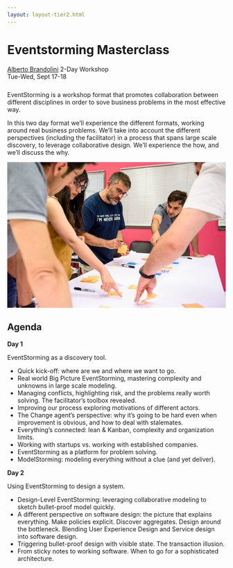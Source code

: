```yaml
---
layout: layout-tier2.html
---
```

<p><div class="container section workshop-page">
    <!-- begin workshop element -->
    <div class="row">
      <div class="col-xs-12 col-sm-2">
            <div class="speaker-container">
                <a href="../speakers/alberto-brandolini.html"><div class="speaker-img alberto-brandolini keep-color"></div></a>
                </div>
          </div>
      <div class="col-xs-12 col-sm-10 workshop-list">
        <h1 class="section-header">Eventstorming Masterclass</h1>
        <span class="workshops--speaker-name">
        <a href="../speakers/alberto-brandolini.html">Alberto Brandolini</a></span>
        <span class="workshops--duration">2-Day Workshop<br>Tue-Wed, Sept 17-18</span>
        <!--<a class="btn get-ticket-btn" href="https://ti.to/eddd/explore-ddd-2019">GET YOUR TICKET</a>-->
        <p class="copy" style="margin-top: 25px">EventStorming is a workshop format that promotes collaboration between different disciplines in order to sove business problems in the most effective way.</p>
        <p class="copy">In this two day format we’ll experience the different formats, working around real business problems.
        We’ll take into account the different perspectives (including the facilitator) in a process that spans large scale discovery, to leverage collaborative design.
        We’ll experience the how, and we’ll discuss the why.</p>
        <img src="../img/workshop/Workshop-Alberto-Brandolini.png" class="speaker--workshop-content-img" alt="">
        <h2 class="speaker-subheader">Agenda</h2>
        <p class="copy"><strong>Day 1</strong></p>
        <p class="copy">EventStorming as a discovery tool.</p>
        <ul class="copy-list">
        <li>Quick kick-off: where are we and where we want to go.</li>
        <li>Real world Big Picture EventStorming, mastering complexity and unknowns in large scale modeling.</li>
        <li>Managing conflicts, highlighting risk, and the problems really worth solving. The facilitator’s toolbox revealed.</li>
        <li>Improving our process exploring motivations of different actors.</li>
        <li>The Change agent’s perspective: why it’s going to be hard even when improvement is obvious, and how to deal with stalemates.</li>
        <li>Everything’s connected: lean &amp; Kanban, complexity and organization limits.</li>
        <li>Working with startups vs. working with established companies. </li>
        <li>EventStorming as a platform for problem solving.</li>
        <li>ModelStorming: modeling everything without a clue (and yet deliver).</li>
        </ul>
        <p class="copy"><strong>Day 2</strong></p>
        <p class="copy">Using EventStorming to design a system.</p>
        <ul class="copy-list">
        <li>Design-Level EventStorming: leveraging collaborative modeling to sketch bullet-proof model quickly.</li>
        <li>A different perspective on software design: the picture that explains everything. Make policies explicit. Discover aggregates. Design around the bottleneck. Blending User Experience Design and Service design into software design.</li>
        <li>Triggering bullet-proof design with visible state. The transaction illusion.</li>
        <li>From sticky notes to working software. When to go for a sophisticated architecture.</li>
        </ul>
        <!--<div class="col-xs-12" align="center">
            <a class="btn get-ticket-btn" href="https://ti.to/explore-ddd-conference/explore-ddd-2018">GET YOUR TICKET</a>
        </div>-->
        </div>
    </div>
</div> <!-- container --></p>
